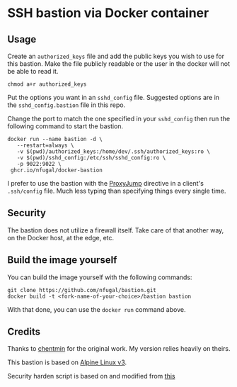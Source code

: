# SSH bastion via Docker container

## Usage

Create an `authorized_keys` file and add the public keys you wish to use for this bastion. Make the file publicly readable or the user in the docker will not be able to read it.

	chmod a+r authorized_keys

Put the options you want in an `sshd_config` file. Suggested options are in the `sshd_config.bastion` file in this repo.

Change the port to match the one specified in your `sshd_config` then run the following command to start the bastion.

	docker run --name bastion -d \
	   --restart=always \
	   -v $(pwd)/authorized_keys:/home/dev/.ssh/authorized_keys:ro \
	   -v $(pwd)/sshd_config:/etc/ssh/sshd_config:ro \
	   -p 9022:9022 \
	 ghcr.io/nfugal/docker-bastion

I prefer to use the bastion with the [ProxyJump](https://www.redhat.com/sysadmin/ssh-proxy-bastion-proxyjump) directive in a client's `.ssh/config` file. Much less typing than specifying things every single time.

## Security

The bastion does not utilize a firewall itself. Take care of that another way, on the Docker host, at the edge, etc.


## Build the image yourself

You can build the image yourself with the following commands:

	git clone https://github.com/nfugal/bastion.git
	docker build -t <fork-name-of-your-choice>/bastion bastion

With that done, you can use the `docker run` command above.

## Credits

Thanks to [chentmin](https://github.com/chentmin/bastion) for the original work. My version relies heavily on theirs.

This bastion is based on [Alpine Linux v3](https://hub.docker.com/_/alpine/).

Security harden script is based on and modified from [this](https://github.com/gliderlabs/docker-alpine/issues/56#issuecomment-125777140)
